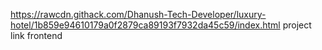 https://rawcdn.githack.com/Dhanush-Tech-Developer/luxury-hotel/1b859e94610179a0f2879ca89193f7932da45c59/index.html
project link frontend 
